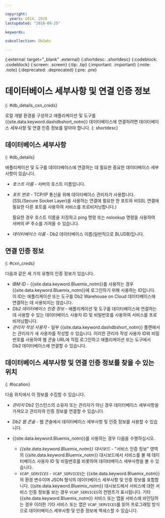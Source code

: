 ```yaml
---

copyright:
  years: 2014, 2019
lastupdated: "2018-09-25"

keywords:

subcollection: Db2whc

---
```


<!-- Attribute definitions --> 
{:external: target="_blank" .external}
{:shortdesc: .shortdesc}
{:codeblock: .codeblock}
{:screen: .screen}
{:tip: .tip}
{:important: .important}
{:note: .note}
{:deprecated: .deprecated}
{:pre: .pre}

# 데이터베이스 세부사항 및 연결 인증 정보
{: #db_details_cxn_creds}

로컬 개발 환경을 구성하고 애플리케이션 및 도구를 {{site.data.keyword.dashdbshort_notm}} 데이터베이스에 연결하려면 데이터베이스 세부사항 및 연결 인증 정보를 알아야 합니다.
{: shortdesc}

## 데이터베이스 세부사항
{: #db_details}

애플리케이션 및 도구를 데이터베이스에 연결하는 데 필요한 중요한 데이터베이스 세부사항이 있습니다.

- *호스트 이름* - 서버의 호스트 이름입니다.
- *포트 번호* - TCP/IP 통신을 위해 데이터베이스 관리자가 사용합니다. (SSL(Secure Socket Layer)을 사용하는 연결에 필요한 한 포트와 비SSL 연결에 필요한 다른 포트를 사용하여 서비스를 프로비저닝합니다.)

   필요한 경우 호스트 이름을 지정하고 ping 명령 또는 nslookup 명령을 사용하여 서버의 IP 주소를 가져올 수 있습니다.
- *데이터베이스 이름* - Db2 데이터베이스 이름(일반적으로 BLUDB)입니다.

## 연결 인증 정보
{: #cxn_creds}

다음과 같은 세 가지 유형의 인증 정보가 있습니다.

- *IBM ID* - {{site.data.keyword.Bluemix_notm}}를 사용하는 경우 {{site.data.keyword.Bluemix_notm}}에 로그인하기 위해 사용하는 ID입니다. 이 ID는 애플리케이션 또는 도구를 Db2 Warehouse on Cloud 데이터베이스에 연결하는 데 사용되지는 않습니다.
- *Db2 데이터베이스 인증 정보* - 애플리케이션 및 도구를 데이터베이스에 연결하는 데 사용할 수 있는 데이터베이스 사용자 ID 및 비밀번호를 사용하여 서비스를 프로비저닝합니다.
- *관리자 작성 사용자* - 일부 {{site.data.keyword.dashdbshort_notm}} 플랜에서는 관리자가 새 사용자를 작성할 수 있습니다. 이러한 관리자 작성 사용자 ID와 비밀번호를 사용하여 웹 콘솔 URL에 직접 로그인하고 애플리케이션 또는 도구에서 Db2 데이터베이스에 연결할 수 있습니다.

## 데이터베이스 세부사항 및 연결 인증 정보를 찾을 수 있는 위치
{: #location}

다음 위치에서 이 정보를 수집할 수 있습니다.

- *관리자* Db2 인스턴스의 소유자 또는 관리자가 아닌 경우 데이터베이스 세부사항을 가져오고 관리자의 인증 정보를 연결할 수 있습니다.
- *Db2 웹 콘솔* - 웹 콘솔에서 데이터베이스 세부사항 및 인증 정보를 사용할 수 있습니다.
- {{site.data.keyword.Bluemix_notm}}를 사용하는 경우 다음을 수행하십시오. 
   
   - *{{site.data.keyword.Bluemix_notm}} 대시보드* - "서비스 인증 정보" 영역의 {{site.data.keyword.Bluemix_notm}} 대시보드에서 서비스를 볼 때 데이터베이스 사용자 ID 및 비밀번호를 비롯하여 데이터베이스 세부사항을 볼 수 있습니다.
   - *`VCAP_SERVICES`* - `VCAP_SERVICES`는 {{site.data.keyword.Bluemix_notm}}의 환경 변수이며 JSON 형식의 데이터베이스 세부사항 및 인증 정보를 포함합니다. {{site.data.keyword.Bluemix_notm}} 대시보드에서 서비스에 대한 서비스 인증 정보를 보는 경우 `VCAP_SERVICES`의 컨텐츠가 표시됩니다. 기타 {{site.data.keyword.Bluemix_notm}} 서비스 또는 앱을 서비스에 바인딩하는 경우 이러한 기타 서비스 또는 앱은 `VCAP_SERVICES`를 읽어 프로그래밍 방식으로 데이터베이스 세부사항 및 인증 정보에 액세스할 수 있습니다.
